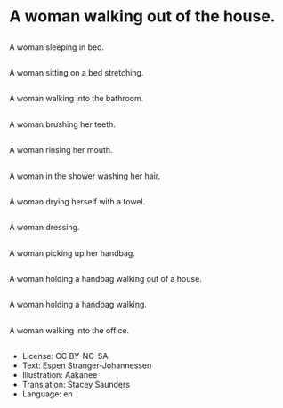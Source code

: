 # A woman walking out of the house.

##
A woman sleeping in bed.

##
A woman sitting on a bed stretching.

##
A woman walking into the bathroom.

##
A woman brushing her teeth.

##
A woman rinsing her mouth.

##
A woman in the shower washing her hair.

##
A woman drying herself with a towel.

##
A woman dressing.

##
A woman picking up her handbag.

##
A woman holding a handbag walking out of a house.

##
A woman holding a handbag walking.

##
A woman walking into the office.

##
* License: CC BY-NC-SA
* Text: Espen Stranger-Johannessen
* Illustration: Aakanee
* Translation: Stacey Saunders
* Language: en

